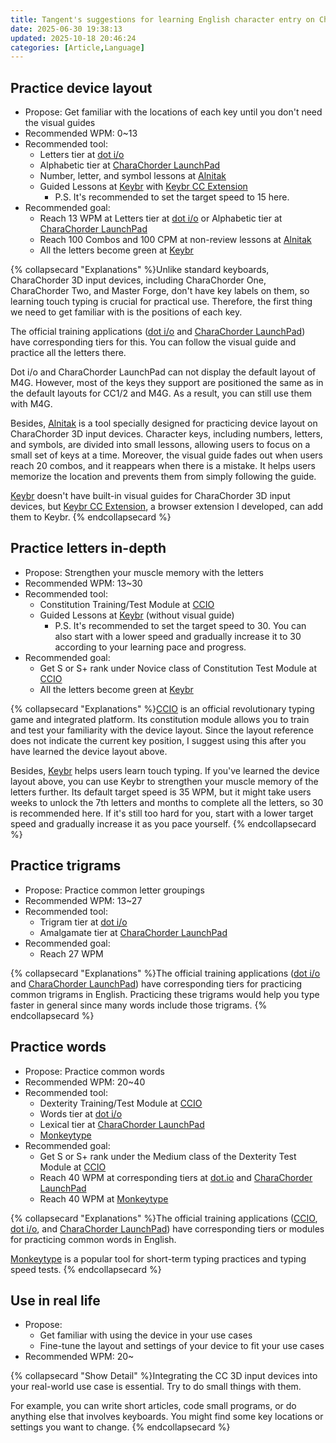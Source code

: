 ```yaml
---
title: Tangent's suggestions for learning English character entry on CharaChorder 3D input devices
date: 2025-06-30 19:38:13
updated: 2025-10-18 20:46:24
categories: [Article,Language]
---
```


## Practice device layout

- Propose: Get familiar with the locations of each key until you don't need the visual guides
- Recommended WPM: 0~13
- Recommended tool:
  - Letters tier at [dot i/o](https://www.iq-eq.io/#/)
  - Alphabetic tier at [CharaChorder LaunchPad](https://launchpad.charachorder.com/#/)
  - Number, letter, and symbol lessons at [Alnitak](https://andy23512.github.io/alnitak/)
  - Guided Lessons at [Keybr](https://www.keybr.com/) with [Keybr CC Extension](https://chromewebstore.google.com/detail/keybr-cc-extension/fdofhfbipdhkkhhdjlfjnjfnkibpbdpg)
    - P.S. It's recommended to set the target speed to 15 here.
- Recommended goal:
  - Reach 13 WPM at Letters tier at [dot i/o](https://www.iq-eq.io/#/) or Alphabetic tier at [CharaChorder LaunchPad](https://launchpad.charachorder.com/#/)
  - Reach 100 Combos and 100 CPM at non-review lessons at [Alnitak](https://andy23512.github.io/alnitak/)
  - All the letters become green at [Keybr](https://www.keybr.com/)

{% collapsecard "Explanations" %}Unlike standard keyboards, CharaChorder 3D input devices, including CharaChorder One, CharaChorder Two, and Master Forge, don't have key labels on them, so learning touch typing is crucial for practical use. Therefore, the first thing we need to get familiar with is the positions of each key.

The official training applications ([dot i/o](https://www.iq-eq.io/#/) and [CharaChorder LaunchPad](https://launchpad.charachorder.com/#/)) have corresponding tiers for this. You can follow the visual guide and practice all the letters there.

Dot i/o and CharaChorder LaunchPad can not display the default layout of M4G. However, most of the keys they support are positioned the same as in the default layouts for CC1/2 and M4G. As a result, you can still use them with M4G.

Besides, [Alnitak](https://andy23512.github.io/alnitak/) is a tool specially designed for practicing device layout on CharaChorder 3D input devices. Character keys, including numbers, letters, and symbols, are divided into small lessons, allowing users to focus on a small set of keys at a time. Moreover, the visual guide fades out when users reach 20 combos, and it reappears when there is a mistake. It helps users memorize the location and prevents them from simply following the guide.

[Keybr](https://www.keybr.com/) doesn't have built-in visual guides for CharaChorder 3D input devices, but [Keybr CC Extension](https://chromewebstore.google.com/detail/keybr-cc-extension/fdofhfbipdhkkhhdjlfjnjfnkibpbdpg), a browser extension I developed, can add them to Keybr.
{% endcollapsecard %}

## Practice letters in-depth

- Propose: Strengthen your muscle memory with the letters
- Recommended WPM: 13~30
- Recommended tool:
  - Constitution Training/Test Module at [CCIO](https://adventure.charachorder.io/)
  - Guided Lessons at [Keybr](https://www.keybr.com/) (without visual guide)
    - P.S. It's recommended to set the target speed to 30. You can also start with a lower speed and gradually increase it to 30 according to your learning pace and progress.
- Recommended goal:
  - Get S or S+ rank under Novice class of Constitution Test Module at [CCIO](https://adventure.charachorder.io/)
  - All the letters become green at [Keybr](https://www.keybr.com/)

{% collapsecard "Explanations" %}[CCIO](https://adventure.charachorder.io/) is an official revolutionary typing game and integrated platform. Its constitution module allows you to train and test your familiarity with the device layout. Since the layout reference does not indicate the current key position, I suggest using this after you have learned the device layout above.

Besides, [Keybr](https://www.keybr.com/) helps users learn touch typing. If you've learned the device layout above, you can use Keybr to strengthen your muscle memory of the letters further. Its default target speed is 35 WPM, but it might take users weeks to unlock the 7th letters and months to complete all the letters, so 30 is recommended here. If it's still too hard for you, start with a lower target speed and gradually increase it as you pace yourself.
{% endcollapsecard %}

## Practice trigrams

- Propose: Practice common letter groupings
- Recommended WPM: 13~27
- Recommended tool:
  - Trigram tier at [dot i/o](https://www.iq-eq.io/#/)
  - Amalgamate tier at [CharaChorder LaunchPad](https://launchpad.charachorder.com/#/)
- Recommended goal:
  - Reach 27 WPM

{% collapsecard "Explanations" %}The official training applications ([dot i/o](https://www.iq-eq.io/#/) and [CharaChorder LaunchPad](https://launchpad.charachorder.com/#/)) have corresponding tiers for practicing common trigrams in English. Practicing these trigrams would help you type faster in general since many words include those trigrams.
{% endcollapsecard %}

## Practice words

- Propose: Practice common words
- Recommended WPM: 20~40
- Recommended tool:
  - Dexterity Training/Test Module at [CCIO](https://adventure.charachorder.io/)
  - Words tier at [dot i/o](https://www.iq-eq.io/#/)
  - Lexical tier at [CharaChorder LaunchPad](https://launchpad.charachorder.com/#/)
  - [Monkeytype](https://monkeytype.com/)
- Recommended goal:
  - Get S or S+ rank under the Medium class of the Dexterity Test Module at [CCIO](https://adventure.charachorder.io/)
  - Reach 40 WPM at corresponding tiers at [dot.io](https://www.iq-eq.io/#/) and [CharaChorder LaunchPad](https://launchpad.charachorder.com/#/)
  - Reach 40 WPM at [Monkeytype](https://monkeytype.com/)

{% collapsecard "Explanations" %}The official training applications ([CCIO](https://adventure.charachorder.io/), [dot i/o](https://www.iq-eq.io/#/), and [CharaChorder LaunchPad](https://launchpad.charachorder.com/#/)) have corresponding tiers or modules for practicing common words in English.

[Monkeytype](https://monkeytype.com/) is a popular tool for short-term typing practices and typing speed tests.
{% endcollapsecard %}

## Use in real life

- Propose:
  - Get familiar with using the device in your use cases
  - Fine-tune the layout and settings of your device to fit your use cases
- Recommended WPM: 20~

{% collapsecard "Show Detail" %}Integrating the CC 3D input devices into your real-world use case is essential. Try to do small things with them.

For example, you can write short articles, code small programs, or do anything else that involves keyboards. You might find some key locations or settings you want to change.
{% endcollapsecard %}

